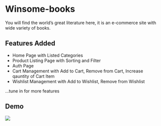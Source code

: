 # Winsome-books

You will find the world’s great literature here, it is an e-commerce site with wide variety of books.

## Features Added

- Home Page with Listed Categories
- Product Listing Page with Sorting and Filter
- Auth Page
- Cart Management with Add to Cart, Remove from Cart, Increase qauntity of Cart Item
- Wishlist Management with Add to Wishlist, Remove from Wishlist

...tune in for more features

## Demo

![](https://github.com/AnjaliDeshwani/winsome-books/blob/dev/assets/Ecomm-demo.gif)
